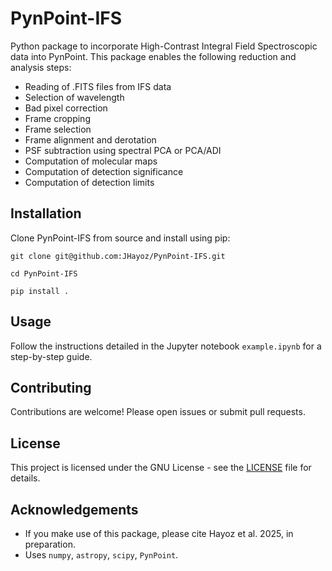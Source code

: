 # PynPoint-IFS
Python package to incorporate High-Contrast Integral Field Spectroscopic data into PynPoint. This package enables the following reduction and analysis steps:
- Reading of .FITS files from IFS data
- Selection of wavelength
- Bad pixel correction
- Frame cropping
- Frame selection
- Frame alignment and derotation
- PSF subtraction using spectral PCA or PCA/ADI
- Computation of molecular maps
- Computation of detection significance
- Computation of detection limits

## Installation

Clone PynPoint-IFS from source and install using pip:

`git clone git@github.com:JHayoz/PynPoint-IFS.git`

`cd PynPoint-IFS`

`pip install .`

## Usage

Follow the instructions detailed in the Jupyter notebook `example.ipynb` for a step-by-step guide.

## Contributing
Contributions are welcome! Please open issues or submit pull requests.

## License
This project is licensed under the GNU License - see the [LICENSE](LICENSE) file for details.

## Acknowledgements
- If you make use of this package, please cite Hayoz et al. 2025, in preparation.
- Uses `numpy`, `astropy`, `scipy`, `PynPoint`.
